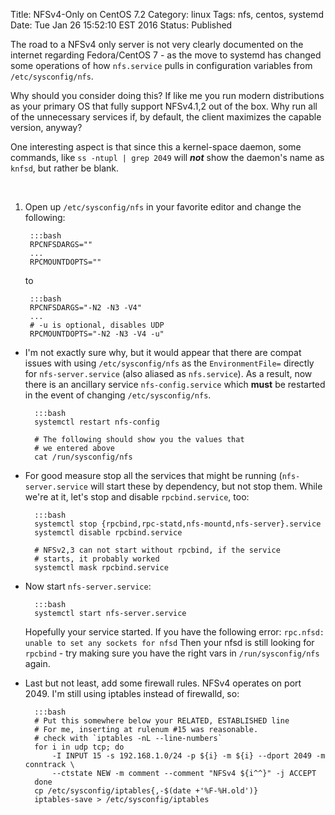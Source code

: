 Title: NFSv4-Only on CentOS 7.2
Category: linux
Tags: nfs, centos, systemd
Date: Tue Jan 26 15:52:10 EST 2016
Status: Published

The road to a NFSv4 only server is not very clearly documented on the internet
regarding Fedora/CentOS 7 - as the move to systemd has changed some operations of
how `nfs.service` pulls in configuration variables from `/etc/sysconfig/nfs`.

Why should you consider doing this? If like me you run modern distributions as your
primary OS that fully support NFSv4.1,2 out of the box. Why run all of the unnecessary
services if, by default, the client maximizes the capable version, anyway?

One interesting aspect is that since this a kernel-space daemon, some commands, like
`ss -ntupl | grep 2049` will ***not*** show the daemon's name as `knfsd`, but rather be blank.

<br />

1. Open up `/etc/sysconfig/nfs` in your favorite editor and change the following:

		:::bash
		RPCNFSDARGS=""
		...
		RPCMOUNTDOPTS=""

	to

		:::bash
		RPCNFSDARGS="-N2 -N3 -V4"
		...
		# -u is optional, disables UDP
		RPCMOUNTDOPTS="-N2 -N3 -V4 -u"

+ I'm not exactly sure why, but it would appear that there are compat issues with
using `/etc/sysconfig/nfs` as the `EnvironmentFile=` directly for `nfs-server.service` (also aliased as `nfs.service`). As a result, now there is an ancillary service `nfs-config.service` which **must** be restarted in the event of changing `/etc/sysconfig/nfs`.

		:::bash
		systemctl restart nfs-config

		# The following should show you the values that
		# we entered above
		cat /run/sysconfig/nfs

+ For good measure stop all the services that might be running (`nfs-server.service` will start these by dependency, but not stop them. While we're at it, let's stop and disable `rpcbind.service`, too:

		:::bash
		systemctl stop {rpcbind,rpc-statd,nfs-mountd,nfs-server}.service
		systemctl disable rpcbind.service

		# NFSv2,3 can not start without rpcbind, if the service
		# starts, it probably worked
		systemctl mask rpcbind.service

+ Now start `nfs-server.service`:

		:::bash
		systemctl start nfs-server.service
	Hopefully your service started. If you have the following error:
	`rpc.nfsd: unable to set any sockets for nfsd`
	Then your nfsd is still looking for `rpcbind` - try making sure you have the
	right vars in `/run/sysconfig/nfs` again.

+ Last but not least, add some firewall rules. NFSv4 operates on port 2049. I'm still using iptables instead of firewalld, so:

		:::bash
		# Put this somewhere below your RELATED, ESTABLISHED line
		# For me, inserting at rulenum #15 was reasonable.
		# check with `iptables -nL --line-numbers`
		for i in udp tcp; do
			-I INPUT 15 -s 192.168.1.0/24 -p ${i} -m ${i} --dport 2049 -m conntrack \
			--ctstate NEW -m comment --comment "NFSv4 ${i^^}" -j ACCEPT
		done
		cp /etc/sysconfig/iptables{,-$(date +'%F-%H.old')}
		iptables-save > /etc/sysconfig/iptables

